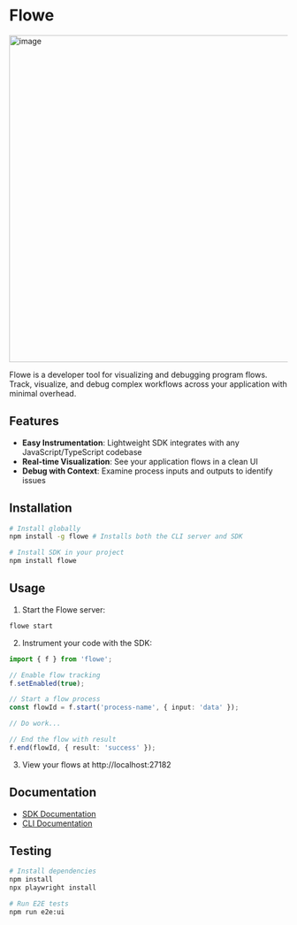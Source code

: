 # Flowe
<img width="591" alt="image" src="https://github.com/user-attachments/assets/9c8c5bf0-9cfd-4364-ba9f-cab1bc8a9da3" />

Flowe is a developer tool for visualizing and debugging program flows. Track, visualize, and debug complex workflows across your application with minimal overhead.

## Features

- **Easy Instrumentation**: Lightweight SDK integrates with any JavaScript/TypeScript codebase
- **Real-time Visualization**: See your application flows in a clean UI
- **Debug with Context**: Examine process inputs and outputs to identify issues

## Installation

```bash
# Install globally
npm install -g flowe # Installs both the CLI server and SDK

# Install SDK in your project
npm install flowe
```

## Usage

1. Start the Flowe server:
```bash
flowe start
```

2. Instrument your code with the SDK:
```typescript
import { f } from 'flowe';

// Enable flow tracking
f.setEnabled(true);

// Start a flow process
const flowId = f.start('process-name', { input: 'data' });

// Do work...

// End the flow with result
f.end(flowId, { result: 'success' });
```

3. View your flows at http://localhost:27182

## Documentation

- [SDK Documentation](./flowe-sdk/README.md)
- [CLI Documentation](./flowe-cli/README.md)

## Testing

```bash
# Install dependencies
npm install
npx playwright install

# Run E2E tests
npm run e2e:ui
```

<!-- Todo: merge README.md from both sub repo. -->
